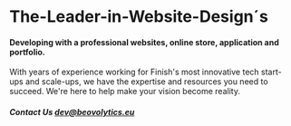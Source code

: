 # The-Leader-in-Website-Design´s

#### Developing with a professional websites, online store, application and portfolio.

With years of experience working for Finish's most innovative tech start-ups and scale-ups, we have the expertise and resources you need to succeed. We're here to help make your vision become reality. 

##### Contact Us dev@beovolytics.eu
